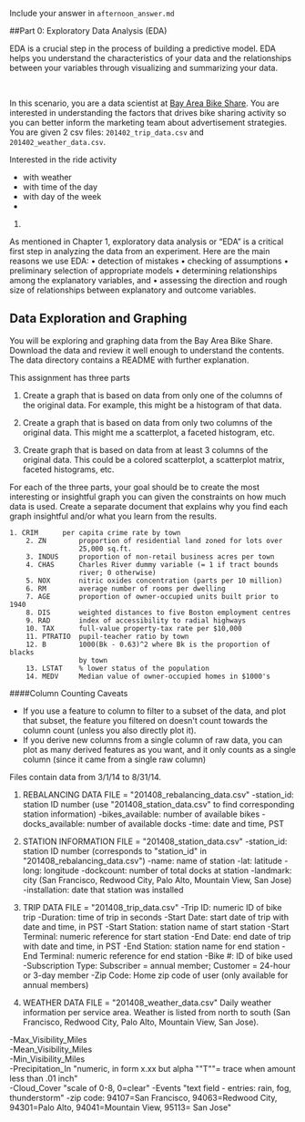 Include your answer in `afternoon_answer.md`

##Part 0: Exploratory Data Analysis (EDA)

EDA is a crucial step in the process of building a predictive model. EDA helps you understand the characteristics
of your data and the relationships between your variables through visualizing and summarizing your data. 

<br>
 
In this scenario, you are a data scientist at [Bay Area Bike Share](http://www.bayareabikeshare.com/). You are
interested in understanding the factors that drives bike sharing activity so you can better inform the marketing 
team about advertisement strategies. You are given 2 csv files: `201402_trip_data.csv` and `201402_weather_data.csv`.



Interested in the ride activity
- with weather
- with time of the day
- with day of the week
- 

1. 



As mentioned in Chapter 1, exploratory data analysis or “EDA” is a critical
first step in analyzing the data from an experiment. Here are the main reasons we
use EDA:
• detection of mistakes
• checking of assumptions
• preliminary selection of appropriate models
• determining relationships among the explanatory variables, and
• assessing the direction and rough size of relationships between explanatory
and outcome variables.



## Data Exploration and Graphing
You will be exploring and graphing data from the Bay Area Bike Share. Download the data and review it well enough to understand the contents.  The data directory contains a README with further explanation.

This assignment has three parts

1. Create a graph that is based on data from only one of the columns of the original data.  For example, this might be a histogram of that data.

2. Create a graph that is based on data from only two columns of the original data.  This might me a scatterplot, a faceted histogram, etc.

3. Create graph that is based on data from at least 3 columns of the original data.  This could be a colored scatterplot, a scatterplot matrix, faceted histograms, etc.

For each of the three parts, your goal should be to create the most interesting or insightful graph you can given the constraints on how much data is used.  Create a separate document that explains why you find each graph insightful and/or what you learn from the results.



```
1. CRIM      per capita crime rate by town
    2. ZN        proportion of residential land zoned for lots over 
                 25,000 sq.ft.
    3. INDUS     proportion of non-retail business acres per town
    4. CHAS      Charles River dummy variable (= 1 if tract bounds 
                 river; 0 otherwise)
    5. NOX       nitric oxides concentration (parts per 10 million)
    6. RM        average number of rooms per dwelling
    7. AGE       proportion of owner-occupied units built prior to 1940
    8. DIS       weighted distances to five Boston employment centres
    9. RAD       index of accessibility to radial highways
    10. TAX      full-value property-tax rate per $10,000
    11. PTRATIO  pupil-teacher ratio by town
    12. B        1000(Bk - 0.63)^2 where Bk is the proportion of blacks 
                 by town
    13. LSTAT    % lower status of the population
    14. MEDV     Median value of owner-occupied homes in $1000's
```


####Column Counting Caveats
- If you use a feature to column to filter to a subset of the data, and plot that subset, the feature you filtered on doesn't count towards the column count (unless you also directly plot it). 
- If you derive new columns from a single column of raw data, you can plot as many derived features as you want, and it only counts as a single column (since it came from a single raw column)

Files contain data from  3/1/14 to 8/31/14.

1) REBALANCING DATA
FILE = "201408_rebalancing_data.csv"
-station_id: station ID number (use "201408_station_data.csv" to find corresponding station information)
-bikes_available: number of available bikes
-docks_available: number of available docks
-time: date and time, PST

2) STATION INFORMATION
FILE = "201408_station_data.csv"
-station_id: station ID number (corresponds to "station_id" in "201408_rebalancing_data.csv")
-name: name of station
-lat: latitude
-long: longitude
-dockcount: number of total docks at station
-landmark: city (San Francisco, Redwood City, Palo Alto, Mountain View, San Jose)
-installation: date that station was installed 

3) TRIP DATA
FILE = "201408_trip_data.csv"
-Trip ID: numeric ID of bike trip
-Duration: time of trip in seconds
-Start Date: start date of trip with date and time, in PST
-Start Station: station name of start station
-Start Terminal: numeric reference for start station
-End Date: end date of trip with date and time, in PST
-End Station: station name for end station
-End Terminal: numeric reference for end station
-Bike #: ID of bike used
-Subscription Type: Subscriber = annual member; Customer = 24-hour or 3-day member
-Zip Code: Home zip code of user (only available for annual members)

4) WEATHER DATA
FILE = "201408_weather_data.csv"
Daily weather information per service area. Weather is listed from north to south (San Francisco, Redwood City, Palo Alto, Mountain View, San Jose).
	
-Max_Visibility_Miles 	
-Mean_Visibility_Miles 	
-Min_Visibility_Miles 	 		
-Precipitation_In 	"numeric, in form x.xx but alpha ""T""= trace when amount less than .01 inch"	
-Cloud_Cover 	"scale of 0-8, 0=clear"	
-Events	"text field - entries: rain, fog, thunderstorm"	
-zip code: 94107=San Francisco, 94063=Redwood City, 94301=Palo Alto, 94041=Mountain View, 95113= San Jose"	